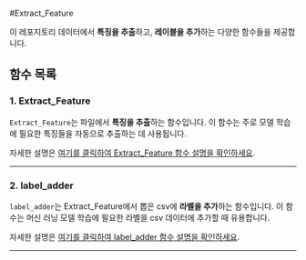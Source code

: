 #Extract_Feature

이 레포지토리 데이터에서 **특징을 추출**하고, **레이블을 추가**하는 다양한 함수들을 제공합니다.

## 함수 목록

### 1. Extract_Feature

`Extract_Feature`는 파일에서 **특징을 추출**하는 함수입니다. 
이 함수는 주로 모델 학습에 필요한 특징들을 자동으로 추출하는 데 사용됩니다.

자세한 설명은 [여기를 클릭하여 Extract_Feature 함수 설명을 확인하세요](./extract_feature/README.md).

---

### 2. label_adder

`label_adder`는 Extract_Feature에서 뽑은 csv에 **라벨을 추가**하는 함수입니다. 
이 함수는 머신 러닝 모델 학습에 필요한 라벨을 csv 데이터에 추가할 때 유용합니다.

자세한 설명은 [여기를 클릭하여 label_adder 함수 설명을 확인하세요](./label_adder/README.md).

---
